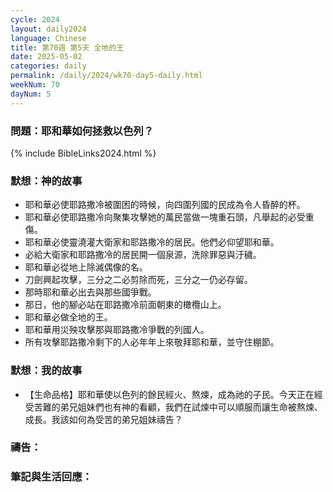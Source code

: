```yaml
---
cycle: 2024
layout: daily2024
language: Chinese
title: 第70週 第5天 全地的王
date: 2025-05-02
categories: daily
permalink: /daily/2024/wk70-day5-daily.html
weekNum: 70
dayNum: 5
---
```


### 問題：耶和華如何拯救以色列？

{% include BibleLinks2024.html %}

### 默想：神的故事
+ 耶和華必使耶路撒冷被圍困的時候，向四圍列國的民成為令人昏醉的杯。
+ 耶和華必使耶路撒冷向聚集攻擊她的萬民當做一塊重石頭，凡舉起的必受重傷。
+ 耶和華必使靈澆灌大衛家和耶路撒冷的居民。他們必仰望耶和華。
+ 必給大衛家和耶路撒冷的居民開一個泉源，洗除罪惡與汙穢。
+ 耶和華必從地上除滅偶像的名。
+ 刀劍興起攻擊，三分之二必剪除而死，三分之一仍必存留。
+ 那時耶和華必出去與那些國爭戰。
+ 那日，他的腳必站在耶路撒冷前面朝東的橄欖山上。
+ 耶和華必做全地的王。
+ 耶和華用災殃攻擊那與耶路撒冷爭戰的列國人。
+ 所有攻擊耶路撒冷剩下的人必年年上來敬拜耶和華，並守住棚節。

### 默想：我的故事
+ 【生命品格】耶和華使以色列的餘民經火、熬煉，成為祂的子民。今天正在經受苦難的弟兄姐妹們也有神的看顧，我們在試煉中可以順服而讓生命被熬煉、成長。我該如何為受苦的弟兄姐妹禱告？

### 禱告：

### 筆記與生活回應：
